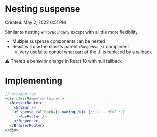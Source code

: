 # Nesting suspense

Created: May 2, 2022 6:51 PM

Similar to nesting `errorBoundary` except with a little more flexibility

- Multiple suspense components can be nested
- React will use the closets parent `<Suspense />` component
    - Very useful to control what part of the UI is replaced by a fallback

<aside>
⚠️ There’s a behavior change in React 18 with null fallback

</aside>

# Implementing

```jsx
// src/App.tsx
<div className="container">
  <BrowserRouter>
    <NavBar />
    <Suspense fallback={<Loading />}> {/* <--- HERE */}
      <AppRoutes />
    </Suspense>
  </BrowserRouter>
</div>
```